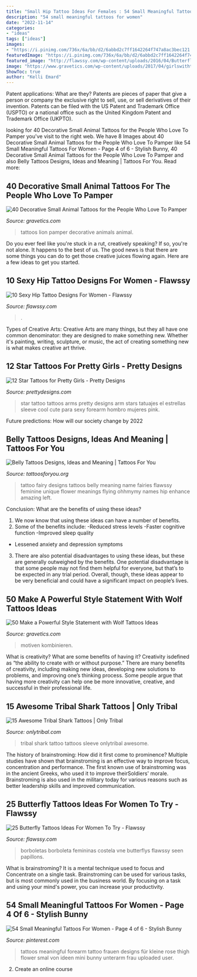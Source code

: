 ```yaml
---
title: "Small Hip Tattoo Ideas For Females : 54 Small Meaningful Tattoos For Women"
description: "54 small meaningful tattoos for women"
date: "2022-11-14"
categories:
- "ideas"
tags: ["ideas"]
images:
- "https://i.pinimg.com/736x/6a/bb/d2/6abbd2c7ff1642264f747a8ac3bec121.jpg"
featuredImage: "https://i.pinimg.com/736x/6a/bb/d2/6abbd2c7ff1642264f747a8ac3bec121.jpg"
featured_image: "http://flawssy.com/wp-content/uploads/2016/04/Butterfly-Rib-Cage-Tattoos-for-Women.jpeg"
image: "https://www.gravetics.com/wp-content/uploads/2017/04/girlswithtattoos-wolftattoo-wolftattoos-coupletattoos.jpg"
ShowToc: true
author: "Kelli Emard"
---
```



Patent applications: What are they?
Patents are pieces of paper that give a person or company the exclusive right to sell, use, or sell derivatives of their invention. Patents can be filed with the US Patent and Trademark Office (USPTO) or a national office such as the United Kingdom Patent and Trademark Office (UKPTO).

	

		
looking for 40 Decorative Small Animal Tattoos for the People Who Love To Pamper you've visit to the right web. We have 8 Images about 40 Decorative Small Animal Tattoos for the People Who Love To Pamper like 54 Small Meaningful Tattoos For Women - Page 4 of 6 - Stylish Bunny, 40 Decorative Small Animal Tattoos for the People Who Love To Pamper and also Belly Tattoos Designs, Ideas and Meaning | Tattoos For You. Read more:
		
    
## 40 Decorative Small Animal Tattoos For The People Who Love To Pamper

<img loading=lazy src="http://www.gravetics.com/wp-content/uploads/2017/08/Lion-Tattoos-for-Girls.jpg" onerror="this.onerror=null;this.src='https://tse1.mm.bing.net/th?id=OIP.AZ07FeskroETmlRSgpZc8QHaIu&amp;pid=15.1';" alt="40 Decorative Small Animal Tattoos for the People Who Love To Pamper">

_Source: gravetics.com_

>tattoos lion pamper decorative animals animal. 

	

Do you ever feel like you're stuck in a rut, creatively speaking? If so, you're not alone. It happens to the best of us. The good news is that there are some things you can do to get those creative juices flowing again. Here are a few ideas to get you started.

    
## 10 Sexy Hip Tattoo Designs For Women - Flawssy

<img loading=lazy src="https://flawssy.com/wp-content/uploads/2016/06/Tribal-Phoenix-Tattoo.jpg" onerror="this.onerror=null;this.src='https://tse1.mm.bing.net/th?id=OIP.3hYDzj6qczDk6242KBkoIAHaLQ&amp;pid=15.1';" alt="10 Sexy Hip Tattoo Designs For Women - Flawssy">

_Source: flawssy.com_

>. 

	

Types of Creative Arts:
Creative Arts are many things, but they all have one common denominator: they are designed to make something new. Whether it's painting, writing, sculpture, or music, the act of creating something new is what makes creative art thrive.

    
## 12 Star Tattoos For Pretty Girls - Pretty Designs

<img loading=lazy src="http://www.prettydesigns.com/wp-content/uploads/2014/12/Star-Tattoo-on-Arms.jpg" onerror="this.onerror=null;this.src='https://tse4.mm.bing.net/th?id=OIP.u83yNokE4H2NiIDBwWvhjAHaJ4&amp;pid=15.1';" alt="12 Star Tattoos for Pretty Girls - Pretty Designs">

_Source: prettydesigns.com_

>star tattoo tattoos arms pretty designs arm stars tatuajes el estrellas sleeve cool cute para sexy forearm hombro mujeres pink. 

	

Future predictions: How will our society change by 2022
 

    
## Belly Tattoos Designs, Ideas And Meaning | Tattoos For You

<img loading=lazy src="http://www.tattoosforyou.org/wp-content/uploads/2016/05/Belly-Tattoo-Designs.jpg" onerror="this.onerror=null;this.src='https://tse3.mm.bing.net/th?id=OIP.QXBUOyjxpYlJot9V51sUcAHaJ3&amp;pid=15.1';" alt="Belly Tattoos Designs, Ideas and Meaning | Tattoos For You">

_Source: tattoosforyou.org_

>tattoo fairy designs tattoos belly meaning name fairies flawssy feminine unique flower meanings flying ohhmymy names hip enhance amazing left. 

	

Conclusion: What are the benefits of using these ideas?
1. We now know that using these ideas can have a number of benefits.
2. Some of the benefits include: 
-Reduced stress levels 
-Faster cognitive function 
-Improved sleep quality 
- Lessened anxiety and depression symptoms 
3. There are also potential disadvantages to using these ideas, but these are generally outweighed by the benefits. One potential disadvantage is that some people may not find them helpful for everyone, but that’s to be expected in any trial period. Overall, though, these ideas appear to be very beneficial and could have a significant impact on people’s lives.

    
## 50 Make A Powerful Style Statement With Wolf Tattoos Ideas

<img loading=lazy src="https://www.gravetics.com/wp-content/uploads/2017/04/girlswithtattoos-wolftattoo-wolftattoos-coupletattoos.jpg" onerror="this.onerror=null;this.src='https://tse2.mm.bing.net/th?id=OIP.z57liYlx32Du-HKnlbe-uQHaJQ&amp;pid=15.1';" alt="50 Make a Powerful Style Statement with Wolf Tattoos Ideas">

_Source: gravetics.com_

>motiven kombinieren. 

	

What is creativity? What are some benefits of having it?
Creativity isdefined as “the ability to create with or without purpose.” There are many benefits of creativity, including making new ideas, developing new solutions to problems, and improving one’s thinking process. Some people argue that having more creativity can help one be more innovative, creative, and successful in their professional life.

    
## 15 Awesome Tribal Shark Tattoos | Only Tribal

<img loading=lazy src="https://www.onlytribal.com/wp-content/uploads/2015/12/Tribal-Shark-Tattoo-Sleeve.jpg" onerror="this.onerror=null;this.src='https://tse2.mm.bing.net/th?id=OIP.An566SQzYcBF4KyI-WD9eAHaMY&amp;pid=15.1';" alt="15 Awesome Tribal Shark Tattoos | Only Tribal">

_Source: onlytribal.com_

>tribal shark tattoo tattoos sleeve onlytribal awesome. 

	

The history of brainstroming: How did it first come to prominence?
Multiple studies have shown that brainstroming is an effective way to improve focus, concentration and performance. The first known use of brainstroming was in the ancient Greeks, who used it to improve theirSoldiers' morale. Brainstroming is also used in the military today for various reasons such as better leadership skills and improved communication.

    
## 25 Butterfly Tattoos Ideas For Women To Try - Flawssy

<img loading=lazy src="http://flawssy.com/wp-content/uploads/2016/04/Butterfly-Rib-Cage-Tattoos-for-Women.jpeg" onerror="this.onerror=null;this.src='https://tse3.mm.bing.net/th?id=OIP.h16e2LTMQHZxN3LXjrBFKQHaJ4&amp;pid=15.1';" alt="25 Butterfly Tattoos Ideas For Women To Try - Flawssy">

_Source: flawssy.com_

>borboletas borboleta femininas costela vne butterflys flawssy seen papillons. 

	

What is brainstroming? It is a mental technique used to focus and Concentrate on a single task. Brainstroming can be used for various tasks, but is most commonly used in the business world. By focusing on a task and using your mind's power, you can increase your productivity.

    
## 54 Small Meaningful Tattoos For Women - Page 4 Of 6 - Stylish Bunny

<img loading=lazy src="https://i.pinimg.com/736x/6a/bb/d2/6abbd2c7ff1642264f747a8ac3bec121.jpg" onerror="this.onerror=null;this.src='https://tse1.mm.bing.net/th?id=OIP.1B17KUalUj_uYcBkIgbkqQHaMl&amp;pid=15.1';" alt="54 Small Meaningful Tattoos For Women - Page 4 of 6 - Stylish Bunny">

_Source: pinterest.com_

>tattoos meaningful forearm tattoo frauen designs für kleine rose thigh flower smal von ideen mini bunny unterarm frau uploaded user. 

	

2. Create an online course

